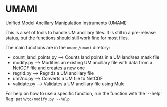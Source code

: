 # UMAMI

<!-- [![pre-commit](https://github.com/dougiesquire/morte/actions/workflows/pre-commit.yml/badge.svg)](https://github.com/dougiesquire/morte/actions/workflows/pre-commit.yml)
[![tests](https://github.com/dougiesquire/morte/actions/workflows/tests.yml/badge.svg)](https://github.com/dougiesquire/morte/actions/workflows/tests.yml)
[![codecov](https://codecov.io/gh/dougiesquire/morte/branch/main/graph/badge.svg?token=N0XB8OZ2AE)](https://codecov.io/gh/dougiesquire/morte)
[![License: MIT](https://img.shields.io/badge/License-Apache%202.0-green.svg)](https://github.com/dougiesquire/morte/blob/master/LICENSE)
[![Code style: black](https://img.shields.io/badge/code%20style-black-000000.svg)](https://github.com/python/black) -->

Unified Model Ancillary Manipulation Instruments (UMAMI)

This is a set of tools to handle UM ancillary files.
It is still in a pre-release status, but the functions should still work fine for most files.

The main functions are in the `umami/umami` diretory:
-  count_land_points.py --> Counts land points in a UM land/sea mask file
-  modify.py --> Modifies an existing UM ancillary file with data from a NetCDF file and creates a new one
-  regrid.py --> Regrids a UM ancillary file
-  um2nc.py --> Converts a UM file to NetCDF
-  validate.py --> Validates a UM ancillary file using Mule

For help on how to use a specific function, run the function with the '--help' flag:
`path/to/modify.py --help`


